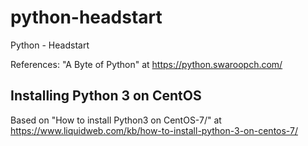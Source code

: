 # python-headstart
Python - Headstart

References: "A Byte of Python" at https://python.swaroopch.com/

## Installing Python 3 on CentOS

Based on "How to install Python3 on CentOS-7/" at https://www.liquidweb.com/kb/how-to-install-python-3-on-centos-7/
